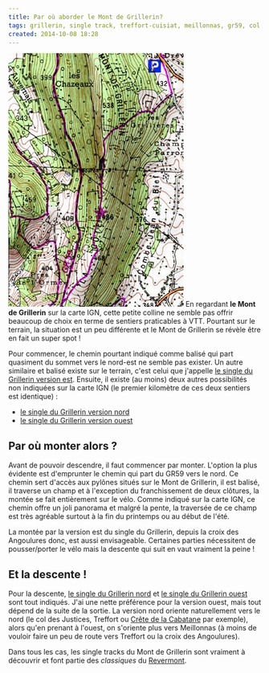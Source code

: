 ```yaml
---
title: Par où aborder le Mont de Grillerin?
tags: grillerin, single track, treffort-cuisiat, meillonnas, gr59, col des justices
created: 2014-10-08 18:28
---
```


<img
src="/assets/img/carte-mont-grillerin.png" alt="Carte du Mont Grillerin" class="img-left">
En regardant **le Mont de Grillerin** sur la carte IGN, cette petite colline ne semble
pas offrir beaucoup de choix en terme de sentiers praticables à VTT. Pourtant
sur le terrain, la situation est un peu différente et le Mont de Grillerin se
révèle être en fait un super spot&nbsp;!

Pour commencer, le chemin pourtant indiqué comme balisé qui part quasiment du
sommet vers le nord-est ne semble pas exister. Un autre similaire et balisé
existe sur le terrain, c'est celui que j'appelle [le single du Grillerin version
est](/single-tracks/single-du-grillerin-est/). Ensuite, il existe (au moins)
deux autres possibilités non indiquées sur la carte IGN (le premier kilomètre
de ces deux sentiers est identique)&nbsp;:

* [le single du Grillerin version
   nord](/single-tracks/single-du-grillerin-nord/)
* [le single du Grillerin version ouest](/single-tracks/single-du-grillerin-ouest/)

## Par où monter alors&nbsp;?

Avant de pouvoir descendre, il faut commencer par monter. L'option la plus
évidente est d'emprunter le chemin qui part du GR59 vers le nord. Ce
chemin sert d'accès aux pylônes situés sur le Mont de Grillerin, il est
balisé, il traverse un champ et à l'exception du franchissement de deux
clôtures, la montée se fait entièrement sur le vélo. Comme indiqué sur la carte
IGN, ce chemin offre un joli panorama et malgré la pente, la traversée de ce
champ est très agréable surtout à la fin du printemps ou au début de l'été.

La montée par la version est du single du Grillerin, depuis la croix des
Angoulures donc, est aussi envisageable. Certaines parties nécessitent de
pousser/porter le vélo mais la descente qui suit en vaut vraiment la
peine&nbsp;!

## Et la descente&nbsp;!

Pour la descente, [le single du Grillerin
nord](/single-tracks/single-du-grillerin-nord/) et [le single du Grillerin
ouest](/single-tracks/single-du-grillerin-ouest/) sont tout indiqués. J'ai une
nette préférence pour la version ouest, mais tout dépend de la suite de la
sortie. La version nord oriente naturellement vers le nord (le col des Justices,
Treffort ou [Crête de la Cabatane](/single-tracks/crete-de-la-cabatane/) par
exemple), alors qu'en prenant à l'ouest, on s'oriente plus vers Meillonnas (à
moins de vouloir faire un peu de route vers Treffort ou
la croix des Angoulures).

Dans tous les cas, les single tracks du Mont de Grillerin sont vraiment à
découvrir et font partie des *classiques* du [Revermont](/tags/revermont/).
